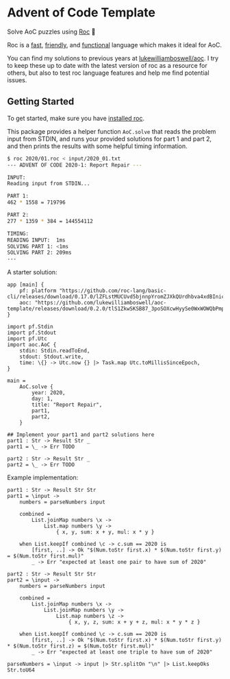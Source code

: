 # Advent of Code Template

Solve AoC puzzles using [Roc](https://www.roc-lang.org) 🤘

Roc is a [fast](https://www.roc-lang.org/fast), [friendly](https://www.roc-lang.org/friendly), and [functional](https://www.roc-lang.org/functional) language which makes it ideal for AoC.

You can find my solutions to previous years at [lukewilliamboswell/aoc](https://github.com/lukewilliamboswell/aoc). I try to keep these up to date with the latest version of roc as a resource for others, but also to test roc language features and help me find potential issues.

## Getting Started

To get started, make sure you have [installed roc](https://www.roc-lang.org/install).

This package provides a helper function `AoC.solve` that reads the problem input from STDIN, and runs your provided solutions for part 1 and part 2, and then prints the results with some helpful timing information.

```sh
$ roc 2020/01.roc < input/2020_01.txt
--- ADVENT OF CODE 2020-1: Report Repair ---

INPUT:
Reading input from STDIN...

PART 1:
462 * 1558 = 719796

PART 2:
277 * 1359 * 384 = 144554112

TIMING:
READING INPUT:  1ms
SOLVING PART 1: <1ms
SOLVING PART 2: 209ms
---
```

A starter solution:

```roc
app [main] {
    pf: platform "https://github.com/roc-lang/basic-cli/releases/download/0.17.0/lZFLstMUCUvd5bjnnpYromZJXkQUrdhbva4xdBInicE.tar.br",
    aoc: "https://github.com/lukewilliamboswell/aoc-template/releases/download/0.2.0/tlS1ZkwSKSB87_3poSOXcwHyySe0WxWOWQbPmp7rxBw.tar.br",
}

import pf.Stdin
import pf.Stdout
import pf.Utc
import aoc.AoC {
    stdin: Stdin.readToEnd,
    stdout: Stdout.write,
    time: \{} -> Utc.now {} |> Task.map Utc.toMillisSinceEpoch,
}

main =
    AoC.solve {
        year: 2020,
        day: 1,
        title: "Report Repair",
        part1,
        part2,
    }

## Implement your part1 and part2 solutions here
part1 : Str -> Result Str _
part1 = \_ -> Err TODO

part2 : Str -> Result Str _
part2 = \_ -> Err TODO
```

Example implementation:
```
part1 : Str -> Result Str Str
part1 = \input ->
    numbers = parseNumbers input

    combined =
        List.joinMap numbers \x ->
            List.map numbers \y ->
                { x, y, sum: x + y, mul: x * y }

    when List.keepIf combined \c -> c.sum == 2020 is
        [first, ..] -> Ok "$(Num.toStr first.x) * $(Num.toStr first.y) = $(Num.toStr first.mul)"
        _ -> Err "expected at least one pair to have sum of 2020"

part2 : Str -> Result Str Str
part2 = \input ->
    numbers = parseNumbers input

    combined =
        List.joinMap numbers \x ->
            List.joinMap numbers \y ->
                List.map numbers \z ->
                    { x, y, z, sum: x + y + z, mul: x * y * z }

    when List.keepIf combined \c -> c.sum == 2020 is
        [first, ..] -> Ok "$(Num.toStr first.x) * $(Num.toStr first.y) * $(Num.toStr first.z) = $(Num.toStr first.mul)"
        _ -> Err "expected at least one triple to have sum of 2020"

parseNumbers = \input -> input |> Str.splitOn "\n" |> List.keepOks Str.toU64
```

